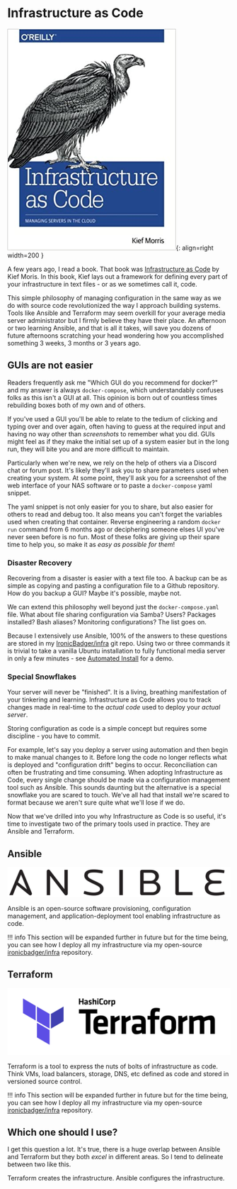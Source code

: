 # Infrastructure as Code

![infraascodebook](../images/infraascodebook.jpg){: align=right width=200 }

A few years ago, I read a book. That book was [Infrastructure as Code](https://amzn.to/2WjBb5c) by Kief Moris. In this book, Kief lays out a framework for defining every part of your infrastructure in text files - or as we sometimes call it, code.

This simple philosophy of managing configuration in the same way as we do with source code revolutionized the way I approach building systems. Tools like Ansible and Terraform may seem overkill for your average media server administrator but I firmly believe they have their place. An afternoon or two learning Ansible, and that is all it takes, will save you dozens of future afternoons scratching your head wondering how you accomplished something 3 weeks, 3 months or 3 years ago.

## GUIs are not easier

Readers frequently ask me "Which GUI do you recommend for docker?" and my answer is always `docker-compose`, which understandably confuses folks as this isn't a GUI at all. This opinion is born out of countless times rebuilding boxes both of my own and of others. 

If you've used a GUI you'll be able to relate to the tedium of clicking and typing over and over again, often having to guess at the required input and having no way other than *screenshots* to remember what you did. GUIs might feel as if they make the initial set up of a system easier but in the long run, they will bite you and are more difficult to maintain.

Particularly when we're new, we rely on the help of others via a Discord chat or forum post. It's likely they'll ask you to share parameters used when creating your system. At some point, they'll ask you for a screenshot of the web interface of your NAS software or to paste a `docker-compose` yaml snippet. 

The yaml snippet is not only easier for you to share, but also easier for others to read and debug too. It also means you can't forget the variables used when creating that container. Reverse engineering a random `docker run` command from 6 months ago or deciphering someone elses UI you've never seen before is no fun. Most of these folks are giving up their spare time to help you, so make it as *easy as possible for them*!

### Disaster Recovery

Recovering from a disaster is easier with a text file too. A backup can be as simple as copying and pasting a configuration file to a Github repository. How do you backup a GUI? Maybe it's possible, maybe not. 

We can extend this philosophy well beyond just the `docker-compose.yaml` file. What about file sharing configuration via Samba? Users? Packages installed? Bash aliases? Monitoring configurations? The list goes on.

Because I extensively use Ansible, 100% of the answers to these questions are stored in my [IronicBadger/infra](https://github.com/ironicbadger/infra) git repo. Using two or three commands it is trivial to take a vanilla Ubuntu installation to fully functional media server in only a few minutes - see [Automated Install](../installation/automated-install.md) for a demo.

### Special Snowflakes

Your server will never be "finished". It is a living, breathing manifestation of your tinkering and learning. Infrastructure as Code allows you to track changes made in real-time to the *actual code* used to deploy your *actual server*. 

Storing configuration as code is a simple concept but requires some discipline - you have to commit. 

For example, let's say you deploy a server using automation and then begin to make manual changes to it. Before long the code no longer reflects what is deployed and "configuration drift" begins to occur. Reconciliation can often be frustrating and time consuming. When adopting Infrastructure as Code, every single change should be made via a configuration management tool such as Ansible. This sounds daunting but the alternative is a special snowflake you are scared to touch. We've all had that install we're scared to format because we aren't sure quite what we'll lose if we do.

Now that we've drilled into you why Infrastructure as Code is so useful, it's time to investigate two of the primary tools used in practice. They are Ansible and Terraform.

## Ansible

![ansible-logo](../images/ansible_logo_wide.png)

Ansible is an open-source software provisioning, configuration management, and application-deployment tool enabling infrastructure as code.

!!! info
    This section will be expanded further in future but for the time being, you can see how I deploy all my infrastructure via my open-source [ironicbadger/infra](https://github.com/ironicbadger/infra) repository.

## Terraform

![terraform-logo](../images/terraform_logo_wide.png)

Terraform is a tool to express the nuts of bolts of infrastructure as code. Think VMs, load balancers, storage, DNS, etc defined as code and stored in versioned source control.

!!! info
    This section will be expanded further in future but for the time being, you can see how I deploy all my infrastructure via my open-source [ironicbadger/infra](https://github.com/ironicbadger/infra) repository.

## Which one should I use?

I get this question a lot. It's true, there is a huge overlap between Ansible and Terraform but they both *excel* in different areas. So I tend to delineate between two like this.

Terraform creates the infrastructure. Ansible configures the infrastructure.
